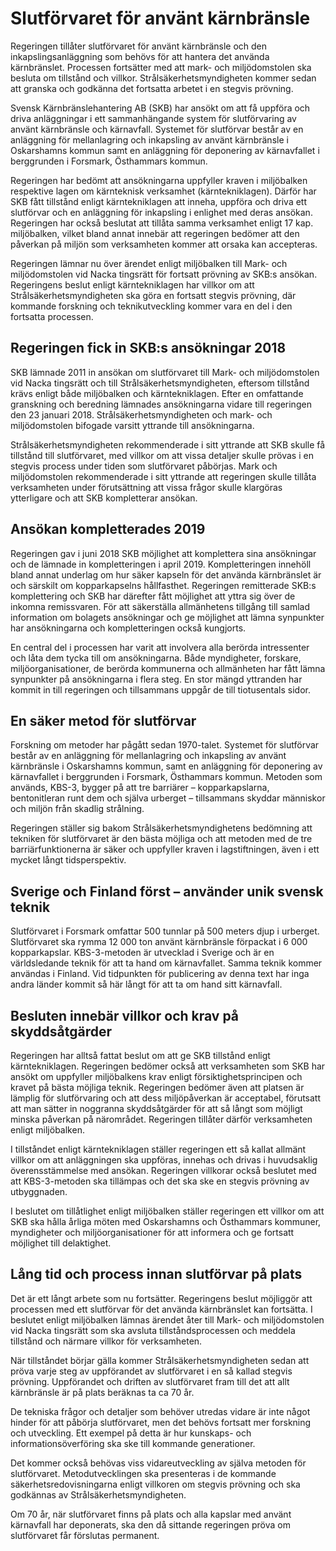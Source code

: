 # Slutförvaret för använt kärnbränsle

Regeringen tillåter slutförvaret för använt kärnbränsle och den inkapslingsanläggning som behövs för att hantera det använda kärnbränslet. Processen fortsätter med att mark- och miljödomstolen ska besluta om tillstånd och villkor. Strålsäkerhetsmyndigheten kommer sedan att granska och godkänna det fortsatta arbetet i en stegvis prövning.

Svensk Kärnbränslehantering AB (SKB) har ansökt om att få uppföra och driva anläggningar i ett sammanhängande system för slutförvaring av använt kärnbränsle och kärnavfall. Systemet för slutförvar består av en anläggning för mellanlagring och inkapsling av använt kärnbränsle i Oskarshamns kommun samt en anläggning för deponering av kärnavfallet i berggrunden i Forsmark, Östhammars kommun.

Regeringen har bedömt att ansökningarna uppfyller kraven i miljöbalken respektive lagen om kärnteknisk verksamhet (kärntekniklagen). Därför har SKB fått tillstånd enligt kärntekniklagen att inneha, uppföra och driva ett slutförvar och en anläggning för inkapsling i enlighet med deras ansökan. Regeringen har också beslutat att tillåta samma verksamhet enligt 17 kap. miljöbalken, vilket bland annat innebär att regeringen bedömer att den påverkan på miljön som verksamheten kommer att orsaka kan accepteras.

Regeringen lämnar nu över ärendet enligt miljöbalken till Mark- och miljödomstolen vid Nacka tingsrätt för fortsatt prövning av SKB:s ansökan. Regeringens beslut enligt kärntekniklagen har villkor om att Strålsäkerhetsmyndigheten ska göra en fortsatt stegvis prövning, där kommande forskning och teknikutveckling kommer vara en del i den fortsatta processen.

## Regeringen fick in SKB:s ansökningar 2018

SKB lämnade 2011 in ansökan om slutförvaret till Mark- och miljödomstolen vid Nacka tingsrätt och till Strålsäkerhetsmyndigheten, eftersom tillstånd krävs enligt både miljöbalken och kärntekniklagen. Efter en omfattande granskning och beredning lämnades ansökningarna vidare till regeringen den 23 januari 2018. Strålsäkerhetsmyndigheten och mark- och miljödomstolen bifogade varsitt yttrande till ansökningarna.

Strålsäkerhetsmyndigheten rekommenderade i sitt yttrande att SKB skulle få tillstånd till slutförvaret, med villkor om att vissa detaljer skulle prövas i en stegvis process under tiden som slutförvaret påbörjas. Mark och miljödomstolen rekommenderade i sitt yttrande att regeringen skulle tillåta verksamheten under förutsättning att vissa frågor skulle klargöras ytterligare och att SKB kompletterar ansökan.

## Ansökan kompletterades 2019

Regeringen gav i juni 2018 SKB möjlighet att komplettera sina ansökningar och de lämnade in kompletteringen i april 2019. Kompletteringen innehöll bland annat underlag om hur säker kapseln för det använda kärnbränslet är och särskilt om kopparkapselns hållfasthet. Regeringen remitterade SKB:s komplettering och SKB har därefter fått möjlighet att yttra sig över de inkomna remissvaren. För att säkerställa allmänhetens tillgång till samlad information om bolagets ansökningar och ge möjlighet att lämna synpunkter har ansökningarna och kompletteringen också kungjorts.

En central del i processen har varit att involvera alla berörda intressenter och låta dem tycka till om ansökningarna. Både myndigheter, forskare, miljöorganisationer, de berörda kommunerna och allmänheten har fått lämna synpunkter på ansökningarna i flera steg. En stor mängd yttranden har kommit in till regeringen och tillsammans uppgår de till tiotusentals sidor.

## En säker metod för slutförvar

Forskning om metoder har pågått sedan 1970-talet. Systemet för slutförvar består av en anläggning för mellanlagring och inkapsling av använt kärnbränsle i Oskarshamns kommun, samt en anläggning för deponering av kärnavfallet i berggrunden i Forsmark, Östhammars kommun. Metoden som används, KBS-3, bygger på att tre barriärer – kopparkapslarna, bentonitleran runt dem och själva urberget – tillsammans skyddar människor och miljön från skadlig strålning.

Regeringen ställer sig bakom Strålsäkerhetsmyndighetens bedömning att tekniken för slutförvaret är den bästa möjliga och att metoden med de tre barriärfunktionerna är säker och uppfyller kraven i lagstiftningen, även i ett mycket långt tidsperspektiv.

## Sverige och Finland först – använder unik svensk teknik

Slutförvaret i Forsmark omfattar 500 tunnlar på 500 meters djup i urberget. Slutförvaret ska rymma 12 000 ton använt kärnbränsle förpackat i 6 000 kopparkapslar. KBS-3-metoden är utvecklad i Sverige och är en världsledande teknik för att ta hand om kärnavfallet. Samma teknik kommer användas i Finland. Vid tidpunkten för publicering av denna text har inga andra länder kommit så här långt för att ta om hand sitt kärnavfall.

## Besluten innebär villkor och krav på skyddsåtgärder

Regeringen har alltså fattat beslut om att ge SKB tillstånd enligt kärntekniklagen. Regeringen bedömer också att verksamheten som SKB har ansökt om uppfyller miljöbalkens krav enligt försiktighetsprincipen och kravet på bästa möjliga teknik. Regeringen bedömer även att platsen är lämplig för slutförvaring och att dess miljöpåverkan är acceptabel, förutsatt att man sätter in noggranna skyddsåtgärder för att så långt som möjligt minska påverkan på närområdet. Regeringen tillåter därför verksamheten enligt miljöbalken.

I tillståndet enligt kärntekniklagen ställer regeringen ett så kallat allmänt villkor om att anläggningen ska uppföras, innehas och drivas i huvudsaklig överensstämmelse med ansökan. Regeringen villkorar också beslutet med att KBS-3-metoden ska tillämpas och det ska ske en stegvis prövning av utbyggnaden.

I beslutet om tillåtlighet enligt miljöbalken ställer regeringen ett villkor om att SKB ska hålla årliga möten med Oskarshamns och Östhammars kommuner, myndigheter och miljöorganisationer för att informera och ge fortsatt möjlighet till delaktighet.

## Lång tid och process innan slutförvar på plats

Det är ett långt arbete som nu fortsätter. Regeringens beslut möjliggör att processen med ett slutförvar för det använda kärnbränslet kan fortsätta. I beslutet enligt miljöbalken lämnas ärendet åter till Mark- och miljödomstolen vid Nacka tingsrätt som ska avsluta tillståndsprocessen och meddela tillstånd och närmare villkor för verksamheten.

När tillståndet börjar gälla kommer Strålsäkerhetsmyndigheten sedan att pröva varje steg av uppförandet av slutförvaret i en så kallad stegvis prövning. Uppförandet och driften av slutförvaret fram till det att allt kärnbränsle är på plats beräknas ta ca 70 år.

De tekniska frågor och detaljer som behöver utredas vidare är inte något hinder för att påbörja slutförvaret, men det behövs fortsatt mer forskning och utveckling. Ett exempel på detta är hur kunskaps- och informationsöverföring ska ske till kommande generationer.

Det kommer också behövas viss vidareutveckling av själva metoden för slutförvaret. Metodutvecklingen ska presenteras i de kommande säkerhetsredovisningarna enligt villkoren om stegvis prövning och ska godkännas av Strålsäkerhets­myndigheten.

Om 70 år, när slutförvaret finns på plats och alla kapslar med använt kärnavfall har deponerats, ska den då sittande regeringen pröva om slutförvaret får förslutas permanent.

